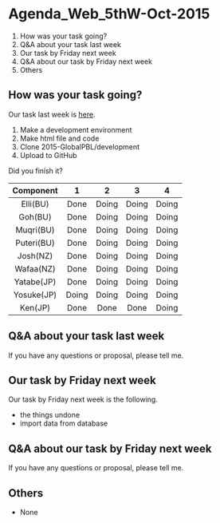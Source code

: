 # Agenda_Web_5thW-Oct-2015

1. How was your task going?
1. Q&A about your task last week
1. Our task by Friday next week
1. Q&A about our task by Friday next week
1. Others


## How was your task going?

Our task last week is [here](documents/meeting/weekly/Minutes_Web_3w-Oct-2015.md).  

1. Make a development environment
1. Make html file and code
1. Clone 2015-GlobalPBL/development
1. Upload to GitHub

Did you finish it?

|Component|1|2|3|4|  
|:---:|:---:|:---:|:---:|:---:|
|Elli(BU) 	|Done|Doing|Doing|Doing|
|Goh(BU) 	|Done|Doing|Doing|Doing|
|Muqri(BU) 	|Done|Doing|Doing|Doing|  
|Puteri(BU) 	|Done|Doing|Doing|Doing|  
|Josh(NZ) 	|Done|Doing|Doing|Doing|  
|Wafaa(NZ) 	|Done|Doing|Doing|Doing|  
|Yatabe(JP) 	|Done|Doing|Doing|Doing|
|Yosuke(JP) 	|Doing|Doing|Doing|Doing|
|Ken(JP) 	|Done|Done|Done|Doing|  


## Q&A about your task last week

If you have any questions or proposal, please tell me.


## Our task by Friday next week

Our task by Friday next week is the following.

* the things undone
* import data from database


## Q&A about our task by Friday next week

If you have any questions or proposal, please tell me.


## Others

* None

